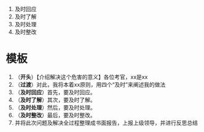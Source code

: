 1. 及时回应
2. 及时了解
3. 及时处理
4. 及时整改



# 模板

1. （**开头**）【介绍解决这个危害的意义】各位考官，xx是xx
2. （**过渡**）对此，我将本着xx原则，用四个“及时”来阐述我的做法
3. （**及时回应**）首先，要及时回应。
4. （**及时了解**）其次，要及时了解。
5. （**及时处理**）然后，要及时处理。
6. （**及时整改**）最后，要及时整改。
7. 并将此次问题及解决全过程整理成书面报告，上报上级领导，并进行反思总结